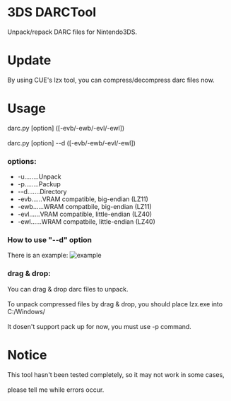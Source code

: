 # 3DS DARCTool
Unpack/repack DARC files for Nintendo3DS.

# Update
By using CUE's lzx tool, you can compress/decompress darc files now.

# Usage
darc.py [option] <object> ([-evb/-ewb/-evl/-ewl])</br>  
darc.py [option] --d <directory> ([-evb/-ewb/-evl/-ewl])
### options:
* -u........Unpack</br>  
* -p........Packup</br>  
* --d.......Directory</br>
* -evb......VRAM compatible, big-endian (LZ11)</br>
* -ewb......WRAM compatbile, big-endian (LZ11)</br>
* -evl......VRAM compatible, little-endian (LZ40)</br>
* -ewl......WRAM compatbile, little-endian (LZ40)

### How to use "--d" option
There is an example:
![example](http://imglf1.ph.126.net/AmNtRyKlwlwB6SGC60Y-HA==/2198601043187989225.jpg)

### drag & drop:</br>
You can drag & drop darc files to unpack. </br>  
To unpack compressed files by drag & drop, you should place lzx.exe into C:/Windows/</br>  
It dosen't support pack up for now, you must use -p command.

# Notice
This tool hasn't been tested completely, so it may not work in some cases,</br>  
please tell me while errors occur.